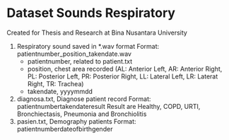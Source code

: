 # Dataset Sounds Respiratory

Created for Thesis and Research at Bina Nusantara University

1. Respiratory sound saved in *.wav format
    Format: patientnumber_position_takendate.wav
    - patientnumber, related to patient.txt
    - position, chest area recorded (AL: Anterior Left, AR: Anterior Right, PL: Posterior Left, PR: Posterior Right, LL: Lateral Left, LR: Laterat Right, TR: Trachea)
    - takendate, yyyymmdd
2. diagnosa.txt, Diagnose patient record
    Format: patientnumber<tab>takendate<tab>result
    Result are Healthy, COPD, URTI, Bronchiectasis, Pneumonia and Bronchiolitis
3. pasien.txt, Demography patients
    Format: patientnumber<tab>dateofbirth<tab>gender     

